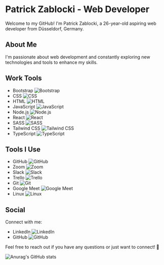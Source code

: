 # Patrick Zablocki - Web Developer

Welcome to my GitHub! I'm Patrick Zablocki, a 26-year-old aspiring web developer from Düsseldorf, Germany.

## About Me

I'm passionate about web development and constantly exploring new technologies and tools to enhance my skills.

## Work Tools

- Bootstrap ![Bootstrap](GitHub/Bootstrap.png)
- CSS ![CSS](GitHub/CSS.png)
- HTML ![HTML](GitHub/HTML.png)
- JavaScript ![JavaScript](GitHub/JS.svg)
- Node.js ![Node.js](GitHub/Node.js.png)
- React ![React](GitHub/React.png)
- SASS ![SASS](GitHub/SASS.png)
- Tailwind CSS ![Tailwind CSS](GitHub/Tailwind.png)
- TypeScript ![TypeScript](GitHub/Typescript.png)

## Tools I Use

- GitHub ![GitHub](GitHub/GitHub.png)
- Zoom ![Zoom](GitHub/Zoom.png)
- Slack ![Slack](GitHub/Slack.png)
- Trello ![Trello](GitHub/Trello.jpg)
- Git ![Git](GitHub/Git.png)
- Google Meet ![Google Meet](GitHub/Google_Meet.png)
- Linux ![Linux](GitHub/Linux.png)

## Social

Connect with me:

- LinkedIn ![LinkedIn](GitHub/LinkedIn.webp)
- GitHub ![GitHub](GitHub/GitHub.png)

Feel free to reach out if you have any questions or just want to connect! 🚀



![Anurag's GitHub stats](https://github-readme-stats.vercel.app/api?username=PatrickZablocki&theme=midnight-purple)

